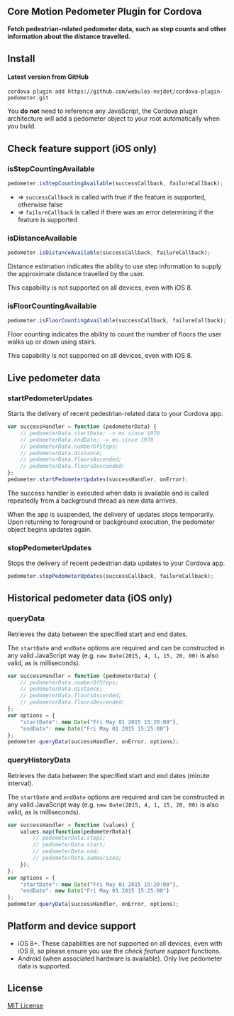 ## Core Motion Pedometer Plugin for Cordova

**Fetch pedestrian-related pedometer data, such as step counts and other information about the distance travelled.**

## Install

#### Latest version from GitHub

```
cordova plugin add https://github.com/webulos-nejdet/cordova-plugin-pedometer.git
```

You **do not** need to reference any JavaScript, the Cordova plugin architecture will add a pedometer object to your root automatically when you build.

## Check feature support (iOS only)

### isStepCountingAvailable

```js
pedometer.isStepCountingAvailable(successCallback, failureCallback);
```
- => `successCallback` is called with true if the feature is supported, otherwise false
- => `failureCallback` is called if there was an error determining if the feature is supported

### isDistanceAvailable

```js
pedometer.isDistanceAvailable(successCallback, failureCallback);
```

Distance estimation indicates the ability to use step information to supply the approximate distance travelled by the user.

This capability is not supported on all devices, even with iOS 8.

### isFloorCountingAvailable

```js
pedometer.isFloorCountingAvailable(successCallback, failureCallback);
```

Floor counting indicates the ability to count the number of floors the user walks up or down using stairs.

This capability is not supported on all devices, even with iOS 8.


## Live pedometer data

### startPedometerUpdates

Starts the delivery of recent pedestrian-related data to your Cordova app.

```js
var successHandler = function (pedometerData) {
    // pedometerData.startDate; -> ms since 1970
    // pedometerData.endDate; -> ms since 1970
    // pedometerData.numberOfSteps;
    // pedometerData.distance;
    // pedometerData.floorsAscended;
    // pedometerData.floorsDescended;
};
pedometer.startPedometerUpdates(successHandler, onError);
```

The success handler is executed when data is available and is called repeatedly from a background thread as new data arrives.

When the app is suspended, the delivery of updates stops temporarily. Upon returning to foreground or background execution, the pedometer object begins updates again.

### stopPedometerUpdates

Stops the delivery of recent pedestrian data updates to your Cordova app.

```js
pedometer.stopPedometerUpdates(successCallback, failureCallback);
```

## Historical pedometer data (iOS only)

### queryData

Retrieves the data between the specified start and end dates.

The `startDate` and `endDate` options are required and can be constructed in any valid JavaScript way (e.g. `new Date(2015, 4, 1, 15, 20, 00)` is also valid, as is milliseconds).

```js
var successHandler = function (pedometerData) {
    // pedometerData.numberOfSteps;
    // pedometerData.distance;
    // pedometerData.floorsAscended;
    // pedometerData.floorsDescended;
};
var options = {
    "startDate": new Date("Fri May 01 2015 15:20:00"),
    "endDate": new Date("Fri May 01 2015 15:25:00")
};
pedometer.queryData(successHandler, onError, options);
```

### queryHistoryData

Retrieves the data between the specified start and end dates (minute interval).

The `startDate` and `endDate` options are required and can be constructed in any valid JavaScript way (e.g. `new Date(2015, 4, 1, 15, 20, 00)` is also valid, as is milliseconds).

```js
var successHandler = function (values) {
    values.map(function(pedometerData){
        // pedometerData.steps;
        // pedometerData.start;
        // pedometerData.end;
        // pedometerData.summarized;
    });
};
var options = {
    "startDate": new Date("Fri May 01 2015 15:20:00"),
    "endDate": new Date("Fri May 01 2015 15:25:00")
};
pedometer.queryData(successHandler, onError, options);
```

## Platform and device support

- iOS 8+. These capabilities are not supported on all devices, even with iOS 8, so please ensure you use the *check feature support* functions.
- Android (when associated hardware is available). Only live pedometer data is supported.

## License

[MIT License](http://ilee.mit-license.org)
